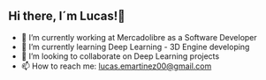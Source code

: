 ## Hi there, I´m Lucas!👋


- 🔭 I’m currently working at Mercadolibre as a Software Developer
- 🌱 I’m currently learning Deep Learning - 3D Engine developing
- 👯 I’m looking to collaborate on Deep Learning projects
- 📫 How to reach me: lucas.emartinez00@gmail.com

